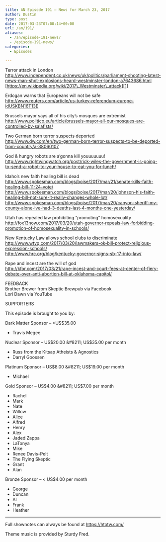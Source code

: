```yaml
---
title: AN Episode 191 – News for March 23, 2017
author: Dustin
type: post
date: 2017-03-23T07:00:14+00:00
url: /an/191/
aliases:
  - /an/episode-191-news/
  - /episode-191-news/
categories:
  - Episodes

---
```

<div id="buzzsprout-player-10552918"></div><script src="https://www.buzzsprout.com/1983601/10552918-episode-191-news-for-march-23-2017.js?container_id=buzzsprout-player-10552918&player=small" type="text/javascript" charset="utf-8"></script>
<!--more-->

Terror attack in London  
<http://www.independent.co.uk/news/uk/politics/parliament-shooting-latest-news-man-shot-explosions-heard-westminster-london-a7643686.html>  
[https://en.wikipedia.org/wiki/2017\_Westminster\_attack][1]

Erdogan warns that Europeans will not be safe  
 <http://www.reuters.com/article/us-turkey-referendum-europe-idUSKBN16T13E>

Brussels mayor says all of his city’s mosques are extremist  
 <http://www.politico.eu/article/brussels-mayor-all-our-mosques-are-controlled-by-salafists/>

Two German born terror suspects deported  
 <http://www.dw.com/en/two-german-born-terror-suspects-to-be-deported-from-country/a-38060107>

God & hungry robots are a&#8217;gonna kill youuuuuuu!  
 <http://www.rightwingwatch.org/post/rick-wiles-the-government-is-going-to-send-a-robot-to-your-house-to-eat-you-for-lunch/>

Idaho’s new faith healing bill is dead  
 <http://www.spokesman.com/blogs/boise/2017/mar/21/senate-kills-faith-healing-bill-11-24-vote/>  
 <http://www.spokesman.com/blogs/boise/2017/mar/20/johnson-his-faith-healing-bill-not-sure-it-really-changes-whole-lot/>  
 <http://www.spokesman.com/blogs/boise/2017/mar/20/canyon-sheriff-my-county-alone-ive-had-3-deaths-last-4-months-one-yesterday/>

Utah has repealed law prohibiting “promoting” homosexuality  
 <http://fox13now.com/2017/03/20/utah-governor-repeals-law-forbidding-promotion-of-homosexuality-in-schools/>

New Kentucky Law allows school clubs to discriminate  
 <http://www.wtvq.com/2017/03/20/lawmakers-ok-bill-protect-religious-expression-schools/>  
 <http://www.hrc.org/blog/kentucky-governor-signs-sb-17-into-law/>

Rape and incest are the will of god  
<http://kfor.com/2017/03/21/rape-incest-and-court-fees-at-center-of-fiery-debate-over-anti-abortion-bill-at-oklahoma-capitol/>

FEEDBACK  
Brother Brewer from Skeptic Brewpub via Facebook  
Lori Dawn via YouTube

SUPPORTERS

This episode is brought to you by:

Dark Matter Sponsor &#8211; >US$35.00  
* Travis Megee

Nuclear Sponsor &#8211; US$20.00 &#8211; US$35.00 per month  
* Russ from the Kitsap Atheists & Agnostics  
* Darryl Goossen  

Platinum Sponsor &#8211; US$8.00 &#8211; US$19.00 per month  
* Michael  

Gold Sponsor &#8211; US$4.00 &#8211; US$7.00 per month  
* Rachel  
* Mark  
* Nate  
* Willow  
* Alice  
* Alfred  
* Henry  
* Alex  
* Jaded Zappa  
* LaTonya  
* Mike  
* Renee Davis-Pelt  
* The Flying Skeptic  
* Grant  
* Alan  

Bronze Sponsor &#8211; < US$4.00 per month  
* George  
* Duncan  
* Al  
* Frank  
* Heather

<hr width="500" />

Full shownotes can always be found at <https://htotw.com/>  

Theme music is provided by Sturdy Fred.